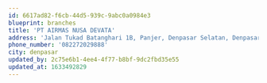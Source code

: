 ```yaml
---
id: 6617ad82-f6cb-44d5-939c-9abc0a0984e3
blueprint: branches
title: 'PT AIRMAS NUSA DEVATA'
address: 'Jalan Tukad Batanghari 1B, Panjer, Denpasar Selatan, Denpasar, Bali'
phone_number: '082272029888'
city: denpasar
updated_by: 2c75e6b1-4ee4-4f77-b8bf-9dc2fbd35e55
updated_at: 1633492829
---
```

